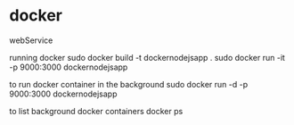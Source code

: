 # docker

webService

running docker
sudo docker build -t dockernodejsapp .
sudo docker run -it -p 9000:3000 dockernodejsapp

to run docker container in the background
sudo docker run -d -p 9000:3000 dockernodejsapp

to list background docker containers
docker ps

